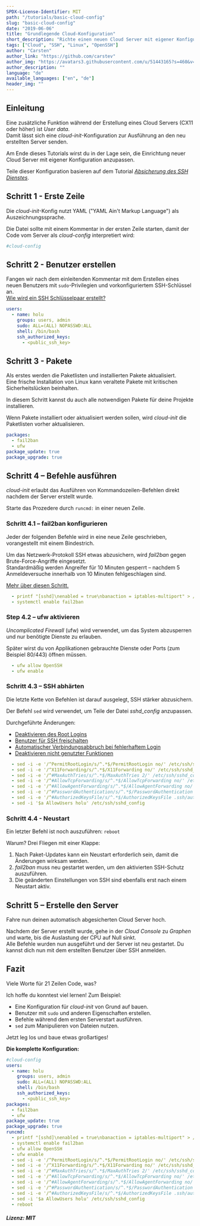 ```yaml
---
SPDX-License-Identifier: MIT
path: "/tutorials/basic-cloud-config"
slug: "basic-cloud-config"
date: "2019-06-06"
title: "Grundlegende Cloud-Konfiguration"
short_description: "Richte einen neuen Cloud Server mit eigener Konfiguration ein."
tags: ["Cloud", "SSH", "Linux", "OpenSSH"]
author: "Carsten"
author_link: "https://github.com/carstev"
author_img: "https://avatars3.githubusercontent.com/u/51443165?s=460&v=4"
author_description: ""
language: "de"
available_languages: ["en", "de"]
header_img: ""
---
```


## Einleitung

Eine zusätzliche Funktion während der Erstellung eines Cloud Servers (CX11 oder höher) ist _User data_.\
Damit lässt sich eine _cloud-init_-Konfiguration zur Ausführung an den neu erstellten Server senden.

Am Ende dieses Tutorials wirst du in der Lage sein, die Einrichtung neuer Cloud Server mit eigener Konfiguration anzupassen.

Teile dieser Konfiguration basieren auf dem Tutorial [_Absicherung des SSH Dienstes_](/tutorials/securing-ssh/de).

## Schritt 1 - Erste Zeile

Die _cloud-init_-Konfig nutzt YAML ("YAML Ain't Markup Language") als Auszeichnungssprache.

Die Datei sollte mit einem Kommentar in der ersten Zeile starten, damit der Code vom Server als _cloud-config_ interpretiert wird:

```yaml
#cloud-config
```

## Schritt 2 - Benutzer erstellen

Fangen wir nach dem einleitenden Kommentar mit dem Erstellen eines neuen Benutzers mit `sudo`-Privilegien und vorkonfiguriertem SSH-Schlüssel an.\
[Wie wird ein SSH Schlüsselpaar erstellt?](/tutorials/securing-ssh/de#schritt-3---zertifikatsbasierte-authentifizierung)

```yaml
users:
  - name: holu
    groups: users, admin
    sudo: ALL=(ALL) NOPASSWD:ALL
    shell: /bin/bash
    ssh_authorized_keys:
      - <public_ssh_key>
```

## Schritt 3 - Pakete

Als erstes werden die Paketlisten und installierten Pakete aktualisiert.\
Eine frische Installation von Linux kann veraltete Pakete mit kritischen Sicherheitslücken beinhalten.

In diesem Schritt kannst du auch alle notwendigen Pakete für deine Projekte installieren.

Wenn Pakete installiert oder aktualisiert werden sollen, wird _cloud-init_ die Paketlisten vorher aktualisieren.

```yaml
packages:
  - fail2ban
  - ufw
package_update: true
package_upgrade: true
```

## Schritt 4 – Befehle ausführen

_cloud-init_ erlaubt das Ausführen von Kommandozeilen-Befehlen direkt nachdem der Server erstellt wurde.

Starte das Prozedere durch `runcmd:` in einer neuen Zeile.

### Schritt 4.1 – fail2ban konfigurieren

Jeder der folgenden Befehle wird in eine neue Zeile geschrieben, vorangestellt mit einem Bindestrich.

Um das Netzwerk-Protokoll SSH etwas abzusichern, wird _fail2ban_ gegen Brute-Force-Angriffe eingesetzt.\
Standardmäßig werden Angreifer für 10 Minuten gesperrt – nachdem 5 Anmeldeversuche innerhalb von 10 Minuten fehlgeschlagen sind.

[Mehr über diesen Schritt.](/tutorials/securing-ssh/de#schritt-2---einrichtung-von-fail2ban)

```yaml
  - printf "[sshd]\nenabled = true\nbanaction = iptables-multiport" > /etc/fail2ban/jail.local
  - systemctl enable fail2ban
```

### Step 4.2 – ufw aktivieren

_Uncomplicated Firewall_ (ufw) wird verwendet, um das System abzusperren und nur benötigte Dienste zu erlauben.

Später wirst du von Applikationen gebrauchte Dienste oder Ports (zum Beispiel 80/443) öffnen müssen.

```yaml
  - ufw allow OpenSSH
  - ufw enable
```

### Schritt 4.3 – SSH abhärten

Die letzte Kette von Befehlen ist darauf ausgelegt, SSH stärker abzusichern.

Der Befehl `sed` wird verwendet, um Teile der Datei _sshd_config_ anzupassen.

Durchgeführte Änderungen:

- [Deaktivieren des Root Logins](/tutorials/securing-ssh/de#schritt-11---deaktivieren-des-root-logins)
- [Benutzer für SSH freischalten](/tutorials/securing-ssh/de#schritt-13---benutzer-fur-ssh-freischalten)
- [Automatischer Verbindungsabbruch bei fehlerhaftem Login](/tutorials/securing-ssh/de#schritt-15---automatischer-verbindungsabbruch-bei-fehlerhaftem-login)
- [Deaktivieren nicht genutzter Funktionen](/tutorials/securing-ssh/de#schritt-16---deaktivieren-nicht-genutzter-funktionen)

```yaml
  - sed -i -e '/^PermitRootLogin/s/^.*$/PermitRootLogin no/' /etc/ssh/sshd_config
  - sed -i -e '/^X11Forwarding/s/^.*$/X11Forwarding no/' /etc/ssh/sshd_config
  - sed -i -e '/^#MaxAuthTries/s/^.*$/MaxAuthTries 2/' /etc/ssh/sshd_config
  - sed -i -e '/^#AllowTcpForwarding/s/^.*$/AllowTcpForwarding no/' /etc/ssh/sshd_config
  - sed -i -e '/^#AllowAgentForwarding/s/^.*$/AllowAgentForwarding no/' /etc/ssh/sshd_config
  - sed -i -e '/^#PasswordAuthentication/s/^.*$/PasswordAuthentication no' /etc/ssh/sshd_config
  - sed -i -e '/^#AuthorizedKeysFile/s/^.*$/AuthorizedKeysFile .ssh/authorized_keys/' /etc/ssh/sshd_config
  - sed -i '$a AllowUsers holu' /etc/ssh/sshd_config
```

### Schritt 4.4 - Neustart

Ein letzter Befehl ist noch auszuführen: `reboot`

Warum? Drei Fliegen mit einer Klappe:

1. Nach Paket-Updates kann ein Neustart erforderlich sein, damit die Änderungen wirksam werden.
2. _fail2ban_ muss neu gestartet werden, um den aktivierten SSH-Schutz auszuführen.
3. Die geänderten Einstellungen von SSH sind ebenfalls erst nach einem Neustart aktiv.

## Schritt 5 – Erstelle den Server

Fahre nun deinen automatisch abgesicherten Cloud Server hoch.

Nachdem der Server erstellt wurde, gehe in der _Cloud Console_ zu _Graphen_ und warte, bis die Auslastung der CPU auf Null sinkt.\
Alle Befehle wurden nun ausgeführt und der Server ist neu gestartet. Du kannst dich nun mit dem erstellten Benutzer über SSH anmelden.

## Fazit

Viele Worte für 21 Zeilen Code, was?

Ich hoffe du konntest viel lernen! Zum Beispiel:

- Eine Konfiguration für _cloud-init_ von Grund auf bauen.
- Benutzer mit `sudo` und anderen Eigenschaften erstellen.
- Befehle während dem ersten Serverstart ausführen.
- `sed` zum Manipulieren von Dateien nutzen.

Jetzt leg los und baue etwas großartiges!

**Die komplette Konfiguration:**

```yaml
#cloud-config
users:
  - name: holu
    groups: users, admin
    sudo: ALL=(ALL) NOPASSWD:ALL
    shell: /bin/bash
    ssh_authorized_keys:
      - <public_ssh_key>
packages:
  - fail2ban
  - ufw
package_update: true
package_upgrade: true
runcmd:
  - printf "[sshd]\nenabled = true\nbanaction = iptables-multiport" > /etc/fail2ban/jail.local
  - systemctl enable fail2ban
  - ufw allow OpenSSH
  - ufw enable
  - sed -i -e '/^PermitRootLogin/s/^.*$/PermitRootLogin no/' /etc/ssh/sshd_config
  - sed -i -e '/^X11Forwarding/s/^.*$/X11Forwarding no/' /etc/ssh/sshd_config
  - sed -i -e '/^#MaxAuthTries/s/^.*$/MaxAuthTries 2/' /etc/ssh/sshd_config
  - sed -i -e '/^#AllowTcpForwarding/s/^.*$/AllowTcpForwarding no/' /etc/ssh/sshd_config
  - sed -i -e '/^#AllowAgentForwarding/s/^.*$/AllowAgentForwarding no/' /etc/ssh/sshd_config
  - sed -i -e '/^#PasswordAuthentication/s/^.*$/PasswordAuthentication no' /etc/ssh/sshd_config
  - sed -i -e '/^#AuthorizedKeysFile/s/^.*$/AuthorizedKeysFile .ssh/authorized_keys/' /etc/ssh/sshd_config
  - sed -i '$a AllowUsers holu' /etc/ssh/sshd_config
  - reboot
```

##### Lizenz: MIT

<!---

Contributors's Certificate of Origin

By making a contribution to this project, I certify that:

(a) The contribution was created in whole or in part by me and I have
    the right to submit it under the license indicated in the file; or

(b) The contribution is based upon previous work that, to the best of my
    knowledge, is covered under an appropriate license and I have the
    right under that license to submit that work with modifications,
    whether created in whole or in part by me, under the same license
    (unless I am permitted to submit under a different license), as
    indicated in the file; or

(c) The contribution was provided directly to me by some other person
    who certified (a), (b) or (c) and I have not modified it.

(d) I understand and agree that this project and the contribution are
    public and that a record of the contribution (including all personal
    information I submit with it, including my sign-off) is maintained
    indefinitely and may be redistributed consistent with this project
    or the license(s) involved.

Signed-off-by: Carsten <hallo@carstev.de>

-->
